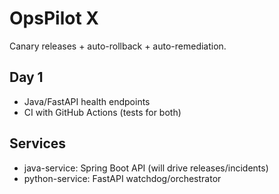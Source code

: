 # OpsPilot X
Canary releases + auto-rollback + auto-remediation.

## Day 1
- Java/FastAPI health endpoints
- CI with GitHub Actions (tests for both)

## Services
- java-service: Spring Boot API (will drive releases/incidents)
- python-service: FastAPI watchdog/orchestrator
